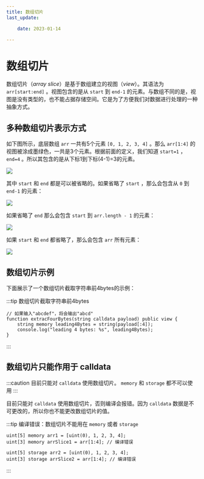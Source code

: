 ```yaml
---
title: 数组切片
last_update:

    date: 2023-01-14

---
```


# 数组切片

数组切片（_array slice_）是基于数组建立的视图（_view_）。其语法为 `arr[start:end]` 。视图包含的是从 `start` 到 `end-1` 的元素。与数组不同的是，视图是没有类型的，也不能占据存储空间。它是为了方便我们对数据进行处理的一种抽象方式。

## 多种数组切片表示方式

如下图所示，底层数组 `arr` 一共有5个元素 `[0, 1, 2, 3, 4]` 。那么 `arr[1:4]` 的视图被涂成墨绿色，一共是3个元素。根据前面的定义，我们知道 `start=1` ， `end=4` 。所以其包含的是从下标1到下标(4-1)=3的元素。

![](./assets/array-slice/3b5e940cbb0b4582b1b4c67df180f61e.png)

其中 `start` 和 `end` 都是可以被省略的。如果省略了 `start` ，那么会包含从 `0` 到 `end-1` 的元素：

![](./assets/array-slice/f007025008ff4121b0d25cf99cd2c1f4.png)

如果省略了 `end` 那么会包含 `start` 到 `arr.length - 1` 的元素：

![](./assets/array-slice/dbe4c8a453814dcf8b34765530343330.png)

如果 `start` 和 `end` 都省略了，那么会包含 `arr` 所有元素：

![](./assets/array-slice/566a7e04f5a24d1880938fd5a9023537.png)

## 数组切片示例

下面展示了一个数组切片截取字符串前4bytes的示例：

:::tip 数组切片截取字符串前4bytes

```solidity
// 如果输入"abcdef"，将会输出"abcd"
function extracFourBytes(string calldata payload) public view {
    string memory leading4Bytes = string(payload[:4]);
    console.log("leading 4 bytes: %s", leading4Bytes);
}
```

:::

##  数组切片只能作用于 calldata 

:::caution
目前只能对 `calldata` 使用数组切片。 `memory` 和 `storage` 都不可以使用
:::

目前只能对 `calldata` 使用数组切片，否则编译会报错。因为 `calldata` 数据是不可更改的，所以你也不能更改数组切片的值。

:::tip 编译错误：数组切片不能用在 `memory` 或者 `storage`

```solidity
uint[5] memory arr1 = [uint(0), 1, 2, 3, 4];
uint[3] memory arrSlice1 = arr[1:4]; // 编译错误

uint[5] storage arr2 = [uint(0), 1, 2, 3, 4];
uint[3] storage arrSlice2 = arr[1:4]; // 编译错误
```

:::
